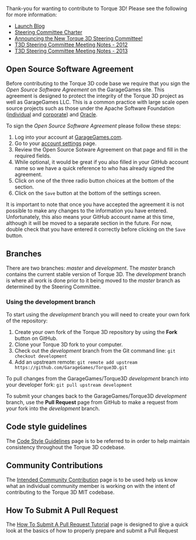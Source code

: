 Thank-you for wanting to contribute to Torque 3D!  Please see the following for more information:

* [Launch Blog](http://www.garagegames.com/community/blogs/view/21886)
* [Steering Committee Charter](Steering-Committee-Charter)
* [Announcing the New Torque 3D Steering Committee!](http://www.garagegames.com/community/blogs/view/21966)
* [T3D Steering Committee Meeting Notes - 2012](http://www.garagegames.com/community/forums/viewthread/131875)
* [T3D Steering Committee Meeting Notes - 2013](http://www.garagegames.com/community/forums/viewthread/132828)

Open Source Software Agreement
------------------------------
Before contributing to the Torque 3D code base we require that you sign the *Open Source Software Agreement* on the GarageGames site.  This agreement is designed to protect the integrity of the Torque 3D project as well as GarageGames LLC.  This is a common practice with large scale open source projects such as those under the Apache Software Foundation ([individual](http://www.apache.org/licenses/icla.txt) and [corporate](http://www.apache.org/licenses/cla-corporate.txt)) and [Oracle](http://www.oracle.com/technetwork/community/oca-486395.html).

To sign the *Open Source Software Agreement* please follow these steps:  

1. Log into your account at [GarageGames.com](http://www.garagegames.com).  
2. Go to your [account settings](http://www.garagegames.com/account/settings) page.  
3. Review the Open Source Sotware Agreement on that page and fill in the required fields.  
4. While optional, it would be great if you also filled in your GitHub account name so we have a quick reference to who has already signed the agreement.  
5. Click on one of the three radio button choices at the bottom of the section.  
6. Click on the `Save` button at the bottom of the settings screen.  

It is important to note that once you have accepted the agreement it is not possible to make any changes to the information you have entered.  Unfortunately, this also means your GitHub account name at this time, although it will be moved to a separate section in the future.  For now, double check that you have entered it correctly before clicking on the `Save` button.

Branches
--------
There are two branches: *master* and *development*.  The *master* branch contains the current stable version of Torque 3D.  The *development* branch is where all work is done prior to it being moved to the *master* branch as determined by the Steering Committee.

### Using the development branch
To start using the *development* branch you will need to create your own fork of the repository:

1. Create your own fork of the Torque 3D repository by using the **Fork** button on GitHub.
2. Clone your Torque 3D fork to your computer.
3. Check out the *development* branch from the Git command line: `git checkout development`
4. Add an upstream remote: `git remote add upstream https://github.com/GarageGames/Torque3D.git`

To pull changes from the GarageGames/Torque3D *development* branch into your developer fork: `git pull upstream development`

To submit your changes back to the GarageGames/Torque3D *development* branch, use the **Pull Request** page from GitHub to make a request from your fork into the *development* branch.

## Code style guidelines
The [Code Style Guidelines](https://github.com/GarageGames/Torque3D/wiki/Code-Style-Guidelines) page is to be referred to in order to help maintain consistency throughout the Torque 3D codebase.

## Community Contributions
The [Intended Community Contribution](https://github.com/GarageGames/Torque3D/wiki/Intended-Community-Contribution) page is to be used help us know what an individual community member is working on with the intent of contributing to the Torque 3D MIT codebase.

## How To Submit A Pull Request
The [How To Submit A Pull Request Tutorial](https://github.com/GarageGames/Torque3D/wiki/How-To-Submit-A-Pull-Request) page is designed to give a quick look at the basics of how to properly prepare and submit a Pull Request

